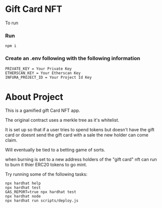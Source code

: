 # Gift Card NFT

To run

### Run

```
npm i
```

### Create an .env following with the following information
```
PRIVATE_KEY = Your Private Key
ETHERSCAN_KEY = Your Etherscan Key
INFURA_PROJECT_ID = Your Project Id Key
```

# About Project

This is a gamified gift Card NFT app.

The original contract uses a merkle tree as it's whitelist.

It is set up so that if a user tries to spend tokens but doesn't have the gift card or doesnt send the gift card with a sale the new holder can come claim.

Will eventually be tied to a betting game of sorts. 

when burning is set to a new address holders of the "gift card" nft can run to burn it thier ERC20 tokens to go mint. 


Try running some of the following tasks:

```shell
npx hardhat help
npx hardhat test
GAS_REPORT=true npx hardhat test
npx hardhat node
npx hardhat run scripts/deploy.js
```
